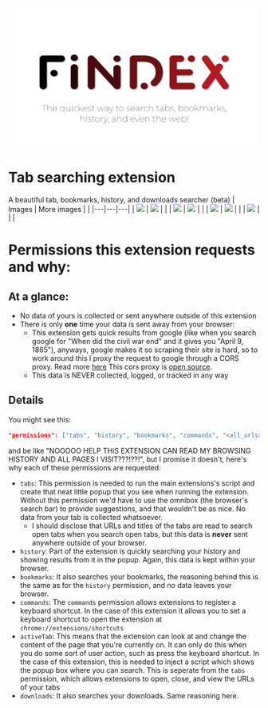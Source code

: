 ![logo](logo.png)

# Tab searching extension
A beautiful tab, bookmarks, history, and downloads searcher (beta)
| Images | More images |  |
|---|---|---|
| <img src="https://user-images.githubusercontent.com/61319150/143915304-d37d3496-b238-4afa-a171-b61e67bdf9c9.png"> | <img src="https://user-images.githubusercontent.com/61319150/143895130-8a0ee5d3-f014-4c7c-886f-5cb0dfaae2f6.png"> |  |
| <img src="https://user-images.githubusercontent.com/61319150/143894871-e7c081eb-1b89-452d-9c02-4031b2135a26.png"> | <img src="https://user-images.githubusercontent.com/61319150/143894895-eb40d963-46da-4c72-a515-2c3c931a6b83.png"> |  |
| <img src="https://user-images.githubusercontent.com/61319150/143895231-8f60b59e-fc43-4d52-9a94-9a3c05a59ce4.png"> | <img src="https://user-images.githubusercontent.com/61319150/143915246-1d2f0024-f651-41d8-bdd3-e87e68fa120e.png"> |  |
| <img src="https://user-images.githubusercontent.com/61319150/143915393-c4ff95b5-7675-48fc-b174-10324a710ec4.png"> |  |  |

# Permissions this extension requests and why:

## At a glance:
- No data of yours is collected or sent anywhere outside of this extension
- There is only **one** time your data is sent away from your browser:
    - This extension gets quick results from google (like when you search google for "When did the civil war end" and it gives you "April 9, 1865"), anyways, google makes it so scraping their site is hard, so to work around this I proxy the request to google through a CORS proxy. Read more [here](https://javascript.info/fetch-crossorigin) This cors proxy is [open source](https://replit.com/@ExplosionScratc/cors).
    - This data is NEVER collected, logged, or tracked in any way

## Details
You might see this:
```json
"permissions": ["tabs", "history", "bookmarks", "commands", "<all_urls>", "downloads"],
```
and be like "NOOOOO HELP THiS EXTENSION CAN READ MY BROWSING HISTORY AND ALL PAGES I VISIT???!??!", but I promise it doesn't, here's why each of these permissions are requested:

- `tabs`: This permission is needed to run the main extensions's script and create that neat little popup that you see when running the extension. Without this permission we'd have to use the omnibox (the browser's search bar) to provide suggestions, and that wouldn't be as nice. No data from your tab is collected whatsoever. 
    - I should disclose that URLs and titles of the tabs are read to search open tabs when you search open tabs, but this data is **never** sent anywhere outside of your browser.
- `history`: Part of the extension is quickly searching your history and showing results from it in the popup. Again, this data is kept within your browser. 
- `bookmarks`: It also searches your bookmarks, the reasoning behind this is the same as for the `history` permission, and no data leaves your browser.
- `commands`: The `commands` permission allows extensions to register a keyboard shortcut. In the case of this extension it allows you to set a keyboard shortcut to open the extension at `chrome://extensions/shortcuts`
- `activeTab`: This means that the extension can look at and change the content of the page that you're currently on. It can only do this when you do some sort of user action, such as press the keyboard shortcut. In the case of this extension, this is needed to inject a script which shows the popup box where you can search. This is seperate from the `tabs` permission, which allows extensions to open, close, and view the URLs of your tabs
- `downloads`: It also searches your downloads. Same reasoning here.